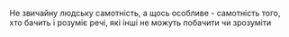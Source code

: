 Не звичайну людську самотність, а щось особливе - самотність того, хто бачить і розуміє речі, які інші не можуть побачити чи зрозуміти